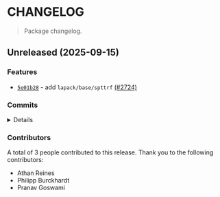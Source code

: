 # CHANGELOG

> Package changelog.

<section class="release" id="unreleased">

## Unreleased (2025-09-15)

<section class="features">

### Features

-   [`5e01b28`](https://github.com/stdlib-js/stdlib/commit/5e01b28c0cb96ba9d76ded9757788973a46d19c5) - add `lapack/base/spttrf` [(#2724)](https://github.com/stdlib-js/stdlib/pull/2724)

</section>

<!-- /.features -->

<section class="commits">

### Commits

<details>

-   [`08f9c1a`](https://github.com/stdlib-js/stdlib/commit/08f9c1af6dee1cc36cda84b10230500e75d53ff5) - **chore:** minor clean-up _(by Philipp Burckhardt)_
-   [`e0cef99`](https://github.com/stdlib-js/stdlib/commit/e0cef995e884021db3001dc1a3cfef0ca7b368c2) - **style:** remove extra spaces for regular expressions in publish script _(by Philipp Burckhardt)_
-   [`5e01b28`](https://github.com/stdlib-js/stdlib/commit/5e01b28c0cb96ba9d76ded9757788973a46d19c5) - **feat:** add `lapack/base/spttrf` [(#2724)](https://github.com/stdlib-js/stdlib/pull/2724) _(by Pranav Goswami, Athan Reines)_

</details>

</section>

<!-- /.commits -->

<section class="contributors">

### Contributors

A total of 3 people contributed to this release. Thank you to the following contributors:

-   Athan Reines
-   Philipp Burckhardt
-   Pranav Goswami

</section>

<!-- /.contributors -->

</section>

<!-- /.release -->

